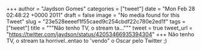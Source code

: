 
+++
author = "Jaydson Gomes"
categories = ["tweet"]
date = "Mon Feb 28 02:48:22 +0000 2011"
draft = false
image = "No media found for this Tweet"
slug = "23e528eeeef1f55caed9c254cbdf22c780e2ed1f"
tags = ["tweet"]
title = """Não tenho TV, o stream ta..."""
tweet = true
tweet_url = "https://twitter.com/jaydson/status/42053466935394304"
+++
Não tenho TV, o stream ta horrivel..entao to 'vendo" o Oscar pelo Twitter ;)
